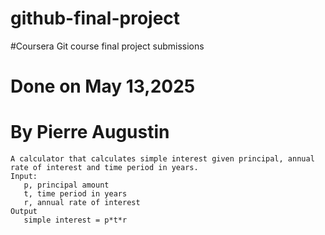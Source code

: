 # github-final-project
#Coursera Git course final project submissions
# Done on May 13,2025
# By Pierre Augustin

    A calculator that calculates simple interest given principal, annual rate of interest and time period in years.
    Input:
       p, principal amount
       t, time period in years
       r, annual rate of interest
    Output
       simple interest = p*t*r
